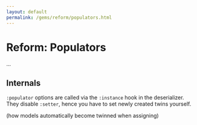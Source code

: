 ```yaml
---
layout: default
permalink: /gems/reform/populators.html
---
```


# Reform: Populators

...

## Internals

`:populator` options are called via the `:instance` hook in the deserializer. They disable `:setter`, hence you have to set newly created twins yourself.

(how models automatically become twinned when assigning)